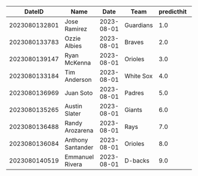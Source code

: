 DateID         |  Name               |  Date        |  Team       |  predicthit  |  predicthitproba     |  hitbool  |  Last7DaysAVG  |  Last15DaysAVG  |  Last30DaysAVG
---------------|---------------------|--------------|-------------|--------------|----------------------|-----------|----------------|-----------------|---------------
2023080132801  |  Jose Ramirez       |  2023-08-01  |  Guardians  |  1.0         |  0.6192999833336341  |  False    |  0.357         |  0.345          |  0.277
2023080133783  |  Ozzie Albies       |  2023-08-01  |  Braves     |  2.0         |  0.616904457185837   |  False    |  0.24          |  0.174          |  0.241
2023080139147  |  Ryan McKenna       |  2023-08-01  |  Orioles    |  3.0         |  0.6131807763569735  |  False    |  0.667         |  0.667          |  0.667
2023080133184  |  Tim Anderson       |  2023-08-01  |  White Sox  |  4.0         |  0.6096903698664734  |  False    |  0.292         |  0.347          |  0.293
2023080136969  |  Juan Soto          |  2023-08-01  |  Padres     |  5.0         |  0.6075177646701208  |  False    |  0.474         |  0.357          |  0.272
2023080135265  |  Austin Slater      |  2023-08-01  |  Giants     |  6.0         |  0.6067317096687931  |  False    |  0.154         |  0.143          |  0.167
2023080136488  |  Randy Arozarena    |  2023-08-01  |  Rays       |  7.0         |  0.6061218464017408  |  False    |  0.0           |  0.095          |  0.16
2023080136084  |  Anthony Santander  |  2023-08-01  |  Orioles    |  8.0         |  0.6059967953084414  |  False    |  0.167         |  0.135          |  0.231
2023080140519  |  Emmanuel Rivera    |  2023-08-01  |  D-backs    |  9.0         |  0.6053187654324456  |  False    |  0.313         |  0.344          |  0.241
